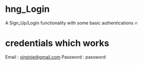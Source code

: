 # hng_Login
A Sign_Up/Login functionality with some basic authentications :fire:
# credentials which works
Email : virginie@gmail.com
Password : password
